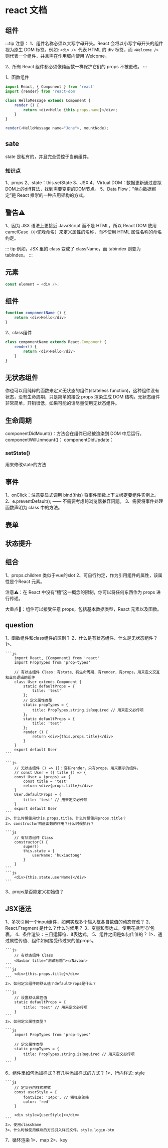 # react 文档

## 组件
:::tip
注意： 
1、组件名称必须以大写字母开头。React 会将以小写字母开头的组件视为原生 DOM 标签。例如: ```<div /> ```代表 HTML 的 div 标签，而 ```<Welcome /> ```则代表一个组件，并且需在作用域内使用 Welcome。

2、所有 React 组件都必须像纯函数一样保护它们的 props 不被更改。
:::

1、函数组件
```js
import React, { Component } from 'react'
import {render} from 'react-dom'

class HelloMessage extends Component {
    render () {
        return <div>Hello {this.props.name}</div>;
    }
}

render(<HelloMessage name="Jone">, mountNode);
```

## sate
state 是私有的，并且完全受控于当前组件。

### 知识点
1、props
2、state：this.setState
3、JSX
4、Virtual DOM：数据更新通过虚拟DOM上的diff算法，找到需要变更的DOM节点。
5、Data Flow：“单向数据绑定”是 React 推崇的一种应用架构的方式。

## 警告⚠️
1、因为 JSX 语法上更接近 JavaScript 而不是 HTML，所以 React DOM 使用 camelCase（小驼峰命名）来定义属性的名称，而不使用 HTML 属性名称的命名约定。

::: tip
例如，JSX 里的 class 变成了 className，而 tabindex 则变为 tabIndex。
:::

## 元素
```js
const element = <div />;
```

## 组件
```js
function componentName () {
    return <div>Hello</div>
}
```
2、class组件
```js
class componentName extends React.Component {
    render() {
        return <div>Hello</div>
    }
}
```
## 无状态组件
你也可以用纯粹的函数来定义无状态的组件(stateless function)，这种组件没有状态，没有生命周期，只是简单的接受 props 渲染生成 DOM 结构。无状态组件非常简单，开销很低，如果可能的话尽量使用无状态组件。

## 生命周期
componentDidMount()：方法会在组件已经被渲染到 DOM 中后运行。
componentWillUnmount()：
componentDidUpdate：

### setState()
用来修改state的方法

## 事件
1、onClick：注意要显式调用 bind(this) 将事件函数上下文绑定要组件实例上。
2、e.preventDefault(); —— 不需要考虑跨浏览器兼容问题。
3、需要将事件处理函数声明为 class 中的方法。

## 表单

## 状态提升

## 组合
1、props.children 类似于vue的slot
2、可自行约定，作为引用组件的属性，该属性是个React 元素。

注意⚠️：在 React 中没有“槽”这一概念的限制，你可以将任何东西作为 props 进行传递。

大重点🏁：组件可以接受任意 props，包括基本数据类型，React 元素以及函数。

## question
1、函数组件和class组件的区别？
2、什么是有状态组件、什么是无状态组件？
    1>、

    ```js
        import React, {Component} from 'react'
        import PropTypes from 'prop-types'

        // 有状态组件 Class：有state、有生命周期、有render、有props，用来定义交互和业务逻辑的组件
        class User extends Component {
            static defaultProps = {
                title: 'test'
            };
            // 定义属性类型
            static propTypes = {
                title: PropTypes.string.isRequired // 用来定义必传项
            };
            static defaultProps = {
                title: 'test'
            };
            render () {
                return <div>{this.props.title}</div>
            }
        }
        export default User
    ```

    ```js
        // 无状态组件 () => {}：没有render，只有props，用来展示的组件。
        // const User = ({ title }) => {
        const User = (props) => {
            const title = 'test'
            return <div>{props.title}</div>
        }
        User.defaultProps = {
            title: 'test' // 用来定义必传项
        }
        export default User
    ```
    2>、什么时候使用this.props.title，什么时候使用props.title？
    3>、constructor构造函数的作用？什么时候执行？

    ```js
        // 有状态组件 Class
        constructor() {
            super()
            this.state = {
                userName: 'huxiaotong'
            }
        }
    ```
    ```js
        <div>{this.state.userName}</div>
    ```
3、props是否能定义初始值？


## JSX语法
1、多次引用一个input组件，如何实现多个输入框各自数值的动态修改？
2、React.Fragment 是什么？什么时候用？
3、变量和表达式，使用花括号‘{}’包裹。
4、条件渲染：三目运算符、if表达式。
5、组件之间是如何传值的？
    1>、通过属性传值、组件如何接受传过来的值props。

    ```js
        // 有状态组件 Class
        <Navbar title="测试标题"></Navbar>
    ```
    ```js
        <div>{this.props.title}</div>
    ```
    2>、如何定义组件的默认值？defaultProps是什么？

    ```js
        // 设置默认属性值
        static defaultProps = {
            title: 'test' // 用来定义必传项
        }
    ```
    3>、如何定义属性类型？

    ```js
        import PropTypes from 'prop-types'

        // 定义属性类型
        static propTypes = {
            title: PropTypes.string.isRequired // 用来定义必传项
        }
    ```
6、组件里如何添加样式？有几种添加样式的方式？
    1>、行内样式: style

    ```js
        // 定义行内样式样式
        const userStyle = {
            fontSize: '14px', // 横杠变驼峰
            color: 'red'
        }

        <div style={userStyle}></div>
    ```
    2>、使用className
    3>、什么时候使用模块的方式引入样式文件，style.login-btn
7、循环渲染
    1>、map
    2>、key